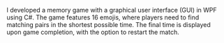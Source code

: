 I developed a memory game with a graphical user interface (GUI) in WPF using C#. The game features 16 emojis, where players need to find matching pairs in the shortest possible time. The final time is displayed upon game completion, with the option to restart the match.
